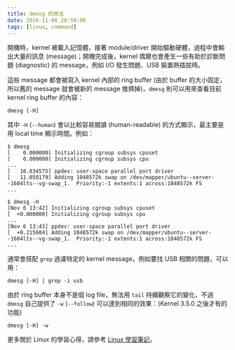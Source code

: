 ```yaml
---
title: dmesg 的用法
date: 2016-11-06 20:59:00
tags: [linux, command]
---
```


開機時，kernel 被載入記憶體，接著 module/driver 開始驅動硬體，過程中會輸出大量的訊息 (message)；開機完成後，kernel 偶爾也會產生一些有助於診斷問題 (diagnostic) 的 message，例如 I/O 發生問題、USB 裝置熱插拔時。

這些 message 都會被寫入 kernel 內部的 ring buffer (由於 buffer 的大小固定，所以舊的 message 就會被新的 message 推擠掉)，`dmesg` 則可以用來查看目前 kernel ring buffer 的內容：

    dmesg [-H]

<!-- more -->

其中 `-H` (`--human`) 會以比較容易閱讀 (human-readable) 的方式顯示，最主要是用 local time 顯示時間。例如：

```
$ dmesg
[    0.000000] Initializing cgroup subsys cpuset
[    0.000000] Initializing cgroup subsys cpu
...
[   10.834575] ppdev: user-space parallel port driver
[   11.050179] Adding 1048572k swap on /dev/mapper/ubuntu--server--1604lts--vg-swap_1.  Priority:-1 extents:1 across:1048572k FS
...

$ dmesg -H
[Nov 6 13:42] Initializing cgroup subsys cpuset
[  +0.000000] Initializing cgroup subsys cpu
...
[Nov 6 13:43] ppdev: user-space parallel port driver
[  +0.215604] Adding 1048572k swap on /dev/mapper/ubuntu--server--1604lts--vg-swap_1.  Priority:-1 extents:1 across:1048572k FS
...
```

通常會搭配 `grep` 過濾特定的 kernel message，例如要找 USB 相關的問題，可以用：

    dmesg [-H] | grep -i usb

由於 ring buffer 本身不是個 log file，無法用 `tail` 持續觀察它的變化，不過 `dmesg` 自己提供了 `-w` (`--follow`) 可以達到相同的效果：(Kernel 3.5.0 之後才有的功能)

    dmesg [-H] -w

更多關於 Linux 的學習心得，請參考 [Linux 學習筆記](https://jeremykao.gitbooks.io/learning-linux/)。
